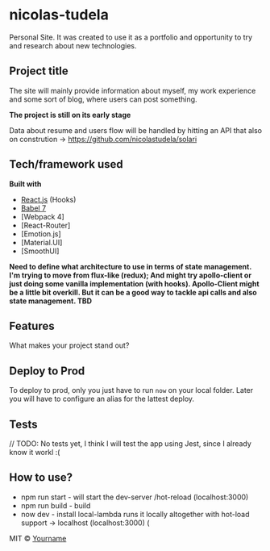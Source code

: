 # nicolas-tudela
Personal Site. It was created to use it as a portfolio and opportunity to try and research about new technologies. 

## Project title
The site will mainly provide information about myself, my work experience and some sort of blog, where users can post something.

**The project is still on its early stage** 

Data about resume and users flow will be handled by hitting an API that also on constrution -> https://github.com/nicolastudela/solari

## Tech/framework used

<b>Built with</b>
- [React.js](https://reactjs.org/) (Hooks)
- [Babel 7](https://babeljs.io/)
- [Webpack 4] 
- [React-Router]
- [Emotion.js]
- [Material.UI]
- [SmoothUI]

**Need to define what architecture to use in terms of state management. I'm trying to move from flux-like (redux); And might try
apollo-client or just doing some vanilla implementation (with hooks). Apollo-Client might be a little bit overkill. But it can 
be a good way to tackle api calls and also state management. TBD**


## Features
What makes your project stand out?

## Deploy to Prod

To deploy to prod, only you just have to run `now` on your local folder. Later you will have to configure an alias for the lattest 
deploy.


## Tests
// TODO: No tests yet, I think I will test the app using Jest, since I already know it workl :(

## How to use?
* npm run start - will start the dev-server /hot-reload (localhost:3000)
* npm run build - build 
* now dev - install local-lambda runs it locally altogether with hot-load support -> localhost (localhost:3000) (


MIT © [Yourname]()
